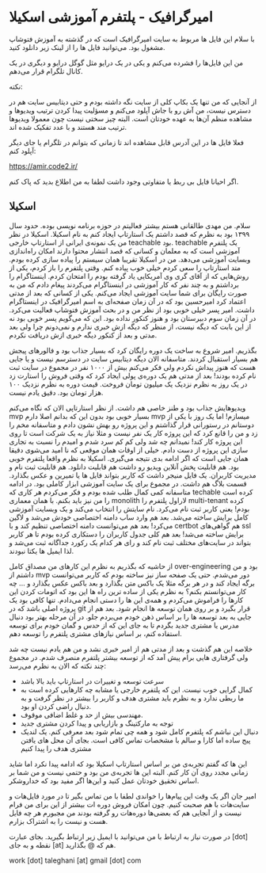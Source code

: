 # امیرگرافیک - پلتفرم آموزشی اسکیلا 


با سلام این فایل ها مربوط به سایت امیرگرافیک است که در گذشته به آموزش فتوشاپ مشغول بود. می‌توانید فایل ها را از لینک زیر دانلود کنید.


من این فایل‌ها را فشرده می‌کنم و یکی در یک درایو مثل گوگل درایو و دیگری در یک کانال تلگرام قرار می‌دهم.

نکته:

از آنجایی که من تنها یک بکاپ کلی از سایت نگه داشته بودم و حتی دیتابیس سایت هم در دسترس نیست، من آش رو با جاش آپلود می‌کنم و مسؤلیت پیدا کردن ترتیب ویدیو‌ها و مشاهده منظم آن‌ها به عهده خودتان است. البته چیز سختی نیست چون معمولا ویدیو‌ها ترتیب مند هستند و با عدد تفکیک شده اند.


فعلا فایل ها در این آدرس قابل مشاهده اند تا زمانی که بتوانم در تلگرام یا جای دیگر آپلود کنم:


https://amir.code2.ir/


اگر احیانا فایل بی ربط یا متفاوتی وجود داشت لطفا به من اطلاع بدید که پاک کنم.


## اسکیلا
سلام. من مهدی طالقانی هستم بیشتر فعالیتم در حوزه برنامه نویسی بوده. 
حدود سال ۱۳۹۹ بود به نظرم که قصد داشتم یک استارتاپ ایجاد کنم به نام اسکیلا. اسکیلا در نظر من یک نمونه‌ی ایرانی از استارتاپ خارجی teachable بود.
teachable یک پلتفرم آموزشی است که به معلمان و کسانی که قصد انتشار محتوا دارند امکان راه‌اندازی وبسایت آموزشی می‌دهد.
من در اسکیلا تقریبا همان سیستم را پیاده سازی کرده بودم. متد استارتاپ را سعی کردم خیلی خوب پیاده کنم. وقتی پلتفرم را باز کردم، یکی از روش‌هایی که از آقای گری وی آمریکایی یاد گرفته بودم را امتحان کردم. اینستاگرام را برداشتم و به چند نفر که کار آموزشی در اینستاگرام می‌کردند پیغام دادم که من به صورت رایگان برای شما سایت آموزشی ایجاد می‌کنم. یکی از کسانی که بعد از مدتی اعتماد کرد امیرحسین بود که در آن زمان صفحه‌ای به اسم امیرگرافیک در اینستاگرام داشت. 
امیر پسر خیلی خوبی بود از نظر من و در بحث آموزش فتوشاپ فعالیت می‌کرد. در آن زمان سوم دبیرستان بود و هنوز کنکور نداده بود. این که می‌گویم پسر خوبی بود نه از این بابت که دیگه نیست، از منظر که دیگه ازش خبری ندارم و نمی‌دونم چرا ولی بعد مدتی و بعد از کنکور دیگه خبری ازش دریافت نکردم.


بگذریم. امیر شروع به ساخت یک دوره رایگان کرد که بسیار جذاب بود و فالور‌های پیجش هم بسیار استقبال کردند. متاسفانه الان دیگه دیتابیس سایت در دسترسم نیست و یا جایی هست که هنوز پیداش نکردم ولی فکر می‌کنم بیش از ۱۰۰۰ نفر در مجموع در سایت ثبت نام  کرده بودند!
بعد از مدتی هم یک دوره‌ی پولی ایجاد کرد که وقتی فروش را استارت زد در یک روز به نظرم نزدیک یک میلیون تومان فروخت. قیمت دوره به نظرم نزدیک ۱۰۰ هزار تومان بود. دقیق یادم نیست.


ویدیو‌هایش جذاب بود و طنز خاصی هم داشت.
از نظر استارتاپی الان که نگاه می‌کنم mvp بسیار خوبی بود بدون این که بدانم اصلا دارم mvp میسازم!
اما یک روز با یکی از دوستانم در رستورانی قرار گذاشتم و این پروژه رو بهش نشون دادم و متاسفانه مخم را زد و من را قانع کرد که این پروژه کار یک نفر نیست و مثلا نیاز به یک شرکت است تا روی این پروژه کار کند!
نمیدانم چه شد ولی کم کم سرد شدم و امیدم را نسبت به تجاری سازی این پروژه از دست دادم. 
خیلی از اوقات همان موقعی که نا امید می‌شوی دقیقا همان جایی است که اگر ادامه بدی نتیجه می‌گیری.
اسکیلا به نظرم واقعا پلتفرم خوبی بود. هم قابلیت پخش آنلاین ویدیو رو داشت هم قابلیت دانلود. هم قابلیت ثبت نام و مدیریت کاربران. 
یک فایل منیجر داشت که کاربر بتواند فایل ها یا تمیرین و عکس بگذارد. قسمت بلاگ هم داشت. در مجموع برای یک سایت آموزشی ابزار کاملی بود.
در ادامه متاسفانه کمی کمال طلب شده بودم و فکر می‌کردم هر کاری که techable کرده است را من نیز باید بکنم.
با همان معماری monolith لاراول پلتفرم را multi-tenant کرده بودم!
یعنی کاربر ثبت نام می‌کرد. نام سایتش را انتخاب می‌کند و یک وبسایت آموزشی کامل برایش ساخته می‌شد. بعد هم وارد ساب دامنه اختصاصی خودش می‌شد و لاگین می‌کرد!
بعد هم می‌توانست دامنه اختصاصی تنظیم کند و با certbot هم گواهی‌های ssl برایش ساخته می‌شد!
بعد هم کلی جدول کاربران را دستکاری کرده بودم تا هر کاربر بتواند در سایت‌های مختلف ثبت نام کند و رای هر کدام یک رکورد جداگانه ثبت می‌شد و لذا ایمیل ها یکتا نبودند.


از حاشیه که بگذریم به نظرم این کارهای من مصداق کامل over-engineering بود و من داشتم از mvp دور می‌شدم.
حتی یک صفحه ساز نیز ساخته بودم که کاربر می‌توانست برگه ایجاد کند و در هر برگه مثلا یک باکس متن بگذارد و بعد باکس عکس بگذارد و ...
چه کار می‌توانستم بکنم؟
به نظرم یکی از ساده ترین راه ها این بود که اتومات کردن این کارها را فراموش می‌کردم و همه‌ی این ها را دستی انجام می‌دادم.
تنها کافی بود یک پروژه اصلی باشد که در git قرار بگیرد و بر روی همان توسعه ها انجام شود. 
بعد هم از جایی به بعد توسعه ها را بر اساس ذهن خودم می‌بردم جلو. در آن مرحله بهتر بود دنبال مدرس یا مشتری جدید بگردم تا به جای این که از حدس و گمان خودم برای توسعه استفاده کنم، بر اساس نیاز‌های مشتری پلتفرم را توسعه دهم.


خلاصه این هم گذشت و بعد از مدتی هم از امیر خبری نشد و من هم یادم نیست چه شد ولی گرفتاری هایی برام پیش آمد که از توسعه بیشتر پلتفرم منصرف شدم.
در مجموع چند نکته که الان به نظرم می‌رسد:
- سرعت توسعه و تغییرات در استارتاپ باید بالا باشد
- کمال گرایی خوب نیست. این که پلتفرم خارجی یا مشابه چه کارهایی کرده است به ما ربطی ندارد و به نظرم باید مشتری هدف و کاربر را بیشتر در نظر گرفت و به دنبال راضی کردن او بود.
- مهندسی بیش از حد و غلط اضافی موقوف.
- توجه به مارکتینگ و بازاریابی و پیدا کردن مشتری جدید
- دنبال این نباشم که پلتفرم کامل شود و همه چی تمام شود بعد معرفی کنم. یک لندیک پیج ساده اما کارا و سالم با مشخصات تماس کافی است. بجای آن محل های یافتن مشتری هدف را پیدا کنیم

این ها که گفتم تجربه‌ی من بر اساس استارتاپ اسکیلا بود که ادامه پیدا نکرد اما شاید زمانی مجدد روی آن کار کنم. البته این ها تجربه‌ی من بود و حتمی نیست و من شما بر اساس تخقیق خودتان عمل کنید و این‌ها اگر مفید بود که خداروشکر.

امیر جان اگر یک وقت این پیام‌ها را خواندی لطفا با من تماس بگیر تا در مورد فایل‌هات و سایت‌هات با هم صحبت کنیم. چون امکان فروش دوره ات بیشتر از این برای من فرام نیست و از آنجایی هم که بعضی‌ها دوره‌هات رو گرفته بودند من مجبورم هر چه فایل هست و نیست را به اشتراک بزارم.

در صورت نیاز به ارتباط با من می‌توانید با ایمیل زیر ارتباط بگیرید. بجای عبارت [dot] نقطه و به جای [at] هم که @ بگذارید.

work [dot] taleghani [at] gmail [dot] com
